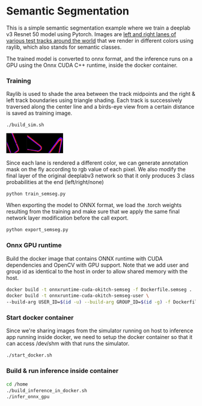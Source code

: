 # Semantic Segmentation
This is a simple semantic segmentation example where we train a deeplab v3 Resnet 50 model using Pytorch. Images are [left and right lanes of various test tracks around the world](https://github.com/TUMFTM/racetrack-database) that we render in different colors using raylib, which also stands for semantic classes.

The trained model is converted to onnx format, and the inference runs on a GPU using the Onnx CUDA C++ runtime, inside the docker container.
### Training
Raylib is used to shade the area between the track midpoints and the right & left track boundaries using triangle shading. Each track is successively traversed along the center line and a birds-eye view from a certain distance is saved as training image.
```sh
./build_sim.sh
```
<img src="https://raw.githubusercontent.com/goksanisil23/OpenKitchen/main/SemSegRacer/resources/example_training_image.png" width=30% height=30%>

Since each lane is rendered a different color, we can generate annotation mask on the fly according to rgb value of each pixel. We also modify the final layer of the original deeplabv3 network so that it only produces 3 class probabilities at the end (left/right/none)
```sh
python train_semseg.py
```
When exporting the model to ONNX format, we load the .torch weights resulting from the training and make sure that we apply the same final network layer modification before the call export.
```sh
python export_semseg.py
``` 

### Onnx GPU runtime
Build the docker image that contains ONNX runtime with CUDA dependencies and OpenCV with GPU support.
Note that we add user and group id as identical to the host in order to allow shared memory with the host.
```sh
docker build -t onnxruntime-cuda-okitch-semseg -f Dockerfile.semseg .
docker build -t onnxruntime-cuda-okitch-semseg-user \
--build-arg USER_ID=$(id -u) --build-arg GROUP_ID=$(id -g) -f Dockerfile.semseg.user .
``` 

### Start docker container
Since we're sharing images from the simulator running on host to inference app running inside docker, we need to setup the docker container so that it can access /dev/shm with that runs the simulator.
```sh
./start_docker.sh
```

### Build & run inference inside container
```sh
cd /home
./build_inference_in_docker.sh
./infer_onnx_gpu
```